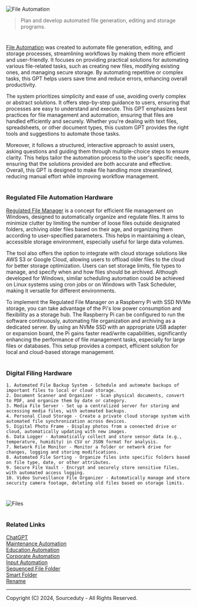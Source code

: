 ![File Automation](https://github.com/user-attachments/assets/3b283165-d3e8-4de4-843e-0e8188773254)

> Plan and develop automated file generation, editing and storage programs.

#

[File Automation](https://chatgpt.com/g/g-F0Q6PvsZc-file-automation) was created to automate file generation, editing, and storage processes, streamlining workflows by making them more efficient and user-friendly. It focuses on providing practical solutions for automating various file-related tasks, such as creating new files, modifying existing ones, and managing secure storage. By automating repetitive or complex tasks, this GPT helps users save time and reduce errors, enhancing overall productivity.

The system prioritizes simplicity and ease of use, avoiding overly complex or abstract solutions. It offers step-by-step guidance to users, ensuring that processes are easy to understand and execute. This GPT emphasizes best practices for file management and automation, ensuring that files are handled efficiently and securely. Whether you're dealing with text files, spreadsheets, or other document types, this custom GPT provides the right tools and suggestions to automate those tasks.

Moreover, it follows a structured, interactive approach to assist users, asking questions and guiding them through multiple-choice steps to ensure clarity. This helps tailor the automation process to the user's specific needs, ensuring that the solutions provided are both accurate and effective. Overall, this GPT is designed to make file handling more streamlined, reducing manual effort while improving workflow management.

#
### Regulated File Automation Hardware

[Regulated File Manager](https://github.com/sourceduty/Regulated_File_Manager) is a concept for efficient file management on Windows, designed to automatically organize and regulate files. It aims to minimize clutter by limiting the number of loose files outside designated folders, archiving older files based on their age, and organizing them according to user-specified parameters. This helps in maintaining a clean, accessible storage environment, especially useful for large data volumes.

The tool also offers the option to integrate with cloud storage solutions like AWS S3 or Google Cloud, allowing users to offload older files to the cloud for better storage optimization. Users can set storage limits, file types to manage, and specify when and how files should be archived. Although developed for Windows, similar scheduling automation could be achieved on Linux systems using cron jobs or on Windows with Task Scheduler, making it versatile for different environments.

To implement the Regulated File Manager on a Raspberry Pi with SSD NVMe storage, you can take advantage of the Pi's low power consumption and flexibility as a storage hub. The Raspberry Pi can be configured to run the software continuously, automating file organization and archiving as a dedicated server. By using an NVMe SSD with an appropriate USB adapter or expansion board, the Pi gains faster read/write capabilities, significantly enhancing the performance of file management tasks, especially for large files or databases. This setup provides a compact, efficient solution for local and cloud-based storage management.

#
### Digital Filing Hardware

```
1. Automated File Backup System - Schedule and automate backups of important files to local or cloud storage.
2. Document Scanner and Organizer - Scan physical documents, convert to PDF, and organize them by date or category.
3. Media File Server - Set up a centralized server for storing and accessing media files, with automated backups.
4. Personal Cloud Storage - Create a private cloud storage system with automated file synchronization across devices.
5. Digital Photo Frame - Display photos from a connected drive or cloud, automatically updating with new images.
6. Data Logger - Automatically collect and store sensor data (e.g., temperature, humidity) in CSV or JSON format for analysis.
7. Network File Monitor - Monitor a folder or network drive for changes, logging and storing modifications.
8. Automated File Sorting - Organize files into specific folders based on file type, date, or other attributes.
9. Secure File Vault - Encrypt and securely store sensitive files, with automated access logging.
10. Video Surveillance File Organizer - Automatically manage and store security camera footage, deleting old files based on storage limits.
```

#

![Files](https://github.com/user-attachments/assets/1488f2bc-01e1-4cd0-bb64-acf16c8da9af)

#
### Related Links

[ChatGPT](https://github.com/sourceduty/ChatGPT)
<br>
[Maintenance Automation](https://github.com/sourceduty/Maintenance_Automation)
<br>
[Education Automation](https://github.com/sourceduty/Education_Automation)
<br>
[Corporate Automation](https://github.com/sourceduty/Corporate_Automation)
<br>
[Input Automation](https://github.com/sourceduty/Input_Automation)
<br>
[Sequenced File Folder](https://github.com/sourceduty/Sequenced_File_Folders)
<br>
[Smart Folder](https://github.com/sourceduty/Smart_Folder)
<br>
[Rename](https://github.com/sourceduty/Rename)

***
Copyright (C) 2024, Sourceduty - All Rights Reserved.

